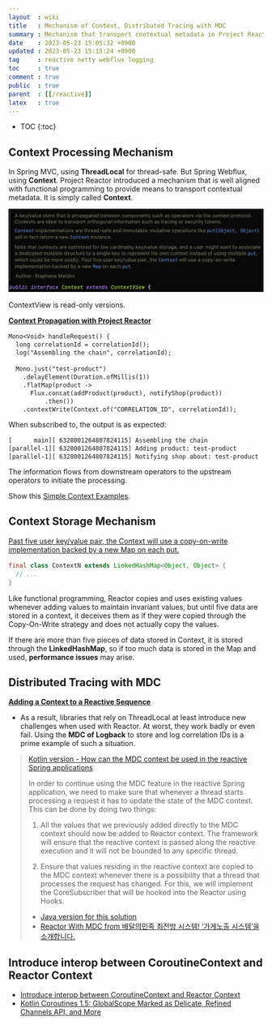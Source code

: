 ```yaml
---
layout  : wiki
title   : Mechanism of Context, Distributed Tracing with MDC
summary : Mechanism that transport contextual metadata in Project Reactor
date    : 2023-05-23 15:05:32 +0900
updated : 2023-05-23 15:15:24 +0900
tag     : reactive netty webflux logging
toc     : true
comment : true
public  : true
parent  : [[/reactive]]
latex   : true
---
```

* TOC
{:toc}

## Context Processing Mechanism

In Spring MVC, using __ThreadLocal__ for thread-safe. But Spring Webflux, using __Context__.
Project Reactor introduced a mechanism that is well aligned with functional programming to provide means to transport contextual metadata. It is simply called __Context__.

![](/resource/wiki/reactive-context/context.png)

ContextView is read-only versions.

__[Context Propagation with Project Reactor](https://spring.io/blog/2023/03/28/context-propagation-with-project-reactor-1-the-basics)__

```
Mono<Void> handleRequest() {
  long correlationId = correlationId();
  log("Assembling the chain", correlationId);

  Mono.just("test-product")
    .delayElement(Duration.ofMillis(1))
    .flatMap(product ->
      Flux.concat(addProduct(product), notifyShop(product))
          .then())
    .contextWrite(Context.of("CORRELATION_ID", correlationId));
```

When subscribed to, the output is as expected:

```
[      main][ 6328001264807824115] Assembling the chain
[parallel-1][ 6328001264807824115] Adding product: test-product
[parallel-1][ 6328001264807824115] Notifying shop about: test-product
```

The information flows from downstream operators to the upstream operators to initiate the processing.

Show this [Simple Context Examples](https://projectreactor.io/docs/core/release/reference/#_simple_context_examples).

## Context Storage Mechanism

[Past five user key/value pair, the Context will use a copy-on-write implementation backed by a new Map on each put.](https://github.com/reactor/reactor-core/tree/main/reactor-core/src/main/java/reactor/util/context)

```java
final class ContextN extends LinkedHashMap<Object, Object> {
  // ...
}
```

Like functional programming, Reactor copies and uses existing values whenever adding values to maintain invariant values, but until five data are stored in a context, it deceives them as if they were copied through the Copy-On-Write strategy and does not actually copy the values.

If there are more than five pieces of data stored in Context, it is stored through the __LinkedHashMap__, so if too much data is stored in the Map and used, __performance issues__ may arise.

## Distributed Tracing with MDC

__[Adding a Context to a Reactive Sequence](https://projectreactor.io/docs/core/release/reference/#context)__
- As a result, libraries that rely on ThreadLocal at least introduce new challenges when used with Reactor. At worst, they work badly or even fail. Using the __MDC of Logback__ to store and log correlation IDs is a prime example of such a situation.

> [Kotlin version - How can the MDC context be used in the reactive Spring applications](https://www.novatec-gmbh.de/en/blog/how-can-the-mdc-context-be-used-in-the-reactive-spring-applications/)
>
> In order to continue using the MDC feature in the reactive Spring application, we need to make sure that whenever a thread starts processing a request it has to update the state of the MDC context. This can be done by doing two things:
> 
> 1. All the values that we previously added directly to the MDC context should now be added to Reactor context. The framework will ensure that the reactive context is passed along the reactive execution and it will not be bounded to any specific thread.
>
> 2. Ensure that values residing in the reactive context are copied to the MDC context whenever there is a possibility that a thread that processes the request has changed. For this, we will implement the CoreSubscriber that will be hooked into the Reactor using Hooks.
>
> - [Java version for this solution](https://github.com/spring-projects/spring-framework/issues/20239#issuecomment-457030087)
> - [Reactor With MDC from 배달의민족 최전방 시스템! ‘가게노출 시스템’을 소개합니다.](https://techblog.woowahan.com/2667/)

## Introduce interop between CoroutineContext and Reactor Context

- [Introduce interop between CoroutineContext and Reactor Context](https://github.com/Kotlin/kotlinx.coroutines/issues/284)
- [Kotlin Coroutines 1.5: GlobalScope Marked as Delicate, Refined Channels API, and More](https://blog.jetbrains.com/kotlin/2021/05/kotlin-coroutines-1-5-0-released/)